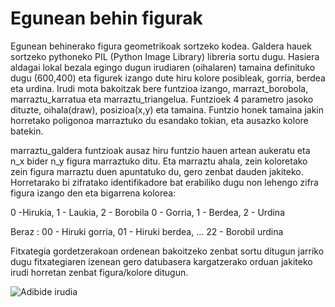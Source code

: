 # Egunean behin figurak
Egunean behinerako figura geometrikoak sortzeko kodea.
Galdera hauek sortzeko pythoneko PIL (Python Image Library) libreria sortu dugu.
Hasiera  aldagai lokal bezala egingo dugun irudiaren (oihalaren) tamaina definituko dugu (600,400) eta figurek izango dute hiru kolore posibleak, gorria, berdea eta urdina.
Irudi mota bakoitzak bere funtzioa izango, marrazt_borobola, marraztu_karratua eta marraztu_triangelua.
Funtzioek 4 parametro jasoko dituzte, oihala(draw), posizioa(x,y) eta tamaina.
Funtzio honek tamaina jakin horretako poligonoa marraztuko du esandako tokian, eta ausazko kolore batekin.

marraztu_galdera funtzioak ausaz hiru funtzio hauen artean aukeratu eta n_x bider n_y figura marraztuko ditu.
Eta marraztu ahala, zein koloretako zein figura marraztu duen apuntatuko du, gero zenbat dauden jakiteko.
Horretarako bi zifratako identifikadore bat erabiliko dugu non lehengo zifra figura izango den eta bigarrena kolorea:

0 -Hirukia, 1 - Laukia, 2 - Borobila
0 - Gorria, 1 - Berdea, 2 - Urdina

Beraz :
00 - Hiruki gorria,
01 - Hiruki berdea,
...
22 - Borobil urdina

Fitxategia gordetzerakoan ordenean bakoitzeko zenbat sortu ditugun jarriko dugu fitxategiaren izenean gero datubasera kargatzerako orduan jakiteko irudi horretan zenbat figura/kolore ditugun.

![Adibide irudia](https://github.com/egunean-behin/egunean_behin_figurak/blob/master/examples/fig_2_2_2_4_0_7_2_3_2.png?raw=true)
